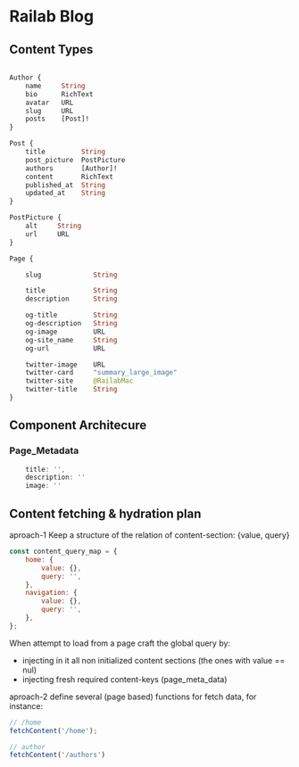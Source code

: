 # Railab Blog

## Content Types

```graphql

Author {
    name     String
    bio      RichText
    avatar   URL
    slug     URL
    posts    [Post]!
}

Post {
    title         String
    post_picture  PostPicture
    authors       [Author]!
    content       RichText
    published_at  String
    updated_at    String
}

PostPicture {
    alt     String
    url     URL
}

Page {

    slug             String

    title            String
    description      String

    og-title         String
    og-description   String
    og-image         URL
    og-site_name     String
    og-url           URL

    twitter-image    URL
    twitter-card     "summary_large_image"
    twitter-site     @RailabMac
    twitter-title    String
}

```

## Component Architecure

### Page_Metadata

```js
    title: '',
    description: ''
    image: ''
```

## Content fetching & hydration plan

aproach-1
Keep a structure of the relation of content-section: {value, query}

```js
const content_query_map = {
    home: {
        value: {},
        query: '',
    },
    navigation: {
        value: {},
        query: '',
    },
};
```

When attempt to load from a page craft the global query by:
- injecting in it all non initialized content sections (the ones with value == nul)
- injecting fresh required content-keys (page_meta_data)

aproach-2
define several (page based) functions for fetch data, for instance: 

```js 
// /home
fetchContent('/home');

// author
fetchContent('/authors')

```